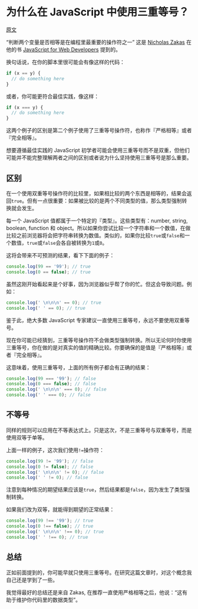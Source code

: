 # 为什么在 JavaScript 中使用三重等号？

[原文](https://www.impressivewebs.com/why-use-triple-equals-javascipt/)

“判断两个变量是否相等是在编程里最重要的操作符之一” 这是 [Nicholas Zakas](http://www.nczonline.net/) 在他的书
[JavaScript for Web Developers](http://www.amazon.com/Professional-JavaScript-Developers-Wrox-Programmer/dp/047022780X/) 提到的。

换句话说，在你的脚本里很可能会有像这样的代码：

```javascript
if (x == y) {
  // do something here
}
```

或者，你可能更符合最佳实践，像这样：

```javascript
if (x === y) {
  // do something here
}
```

这两个例子的区别是第二个例子使用了三重等号操作符，也称作『严格相等』或者『完全相等』。

想要遵循最佳实践的 JavaScript 初学者可能会使用三重等号而不是双重，但他们可能并不能完整理解两者之间的区别或者说为什么坚持使用三重等号是那么重要。

## 区别

在一个使用双重等号操作符的比较里，如果相比较的两个东西是相等的，结果会返回`true`。但有一点很重要：如果被比较的是两个不同类型的值，那么类型强制转换就会发生。

每一个 JavaScript 值都属于一个特定的『类型』。这些类型有：number, string, boolean, function 和 object。所以如果你尝试比较一个字符串和一个数值，在做比较之前浏览器将会把字符串转换为数值。类似的，如果你比较`true`或`false`和一个数值，`true`或`false`会各自被转换为`1`或`0`。

这将会带来不可预测的结果，看下下面的例子：

```javascript
console.log(99 == '99'); // true
console.log(0 == false); // true
```

虽然这刚开始看起来是个好事，因为浏览器似乎帮了你的忙。但这会导致问题。例如：

```javascript
console.log(' \n\n\n' == 0); // true
console.log(' ' == 0); // true
```

鉴于此，绝大多数 JavaScript 专家建议一直使用三重等号，永远不要使用双重等号。

现在你可能已经猜到，三重等号操作符不会做类型强制转换。所以无论何时你使用三重等号，你在做的是对真实的值的精确比较。你要确保的是值是『严格相等』或者『完全相等』。

这意味着，使用三重等号，上面的所有例子都会有正确的结果：

```javascript
console.log(99 === '99'); // false
console.log(0 === false); // false
console.log(' \n\n\n' === 0); // false
console.log(' ' === 0); // false
```

## 不等号

同样的规则可以应用在不等表达式上。只是这次，不是三重等号与双重等号，而是使用双等于单等。

上面一样的例子，这次我们使用`!=`操作符：

```javascript
console.log(99 != '99'); // false
console.log(0 != false); // false
console.log(' \n\n\n' != 0); // false
console.log(' ' != 0); // false
```

注意到每种情况的期望结果应该是`true`，然后结果都是`false`，因为发生了类型强制转换。

如果我们改为双等，就能得到期望的正常结果：

```javascript
console.log(99 !== '99'); // true
console.log(0 !== false); // true
console.log(' \n\n\n' !== 0); // true
console.log(' ' !== 0); // true
```

## 总结

正如前面提到的，你可能早就只使用三重等号。在研究这篇文章时，对这个概念我自己还是学到了一些。

我觉得最好的总结还是来自 Zakas, 在推荐一直使用严格相等之后，他说：“这有助于维护你代码里的数据类型”。
